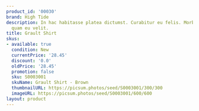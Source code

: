 ```yaml
---
product_id: '00030'
brand: High Tide
description: In hac habitasse platea dictumst. Curabitur eu felis. Morbi lobortis
  quam eu velit.
title: Grault Shirt
skus:
- available: true
  condition: New
  currentPrice: '28.45'
  discount: '0.0'
  oldPrice: '28.45'
  promotion: false
  sku: S0003001
  skuName: Grault Shirt - Brown
  thumbnailURL: https://picsum.photos/seed/S0003001/300/300
  imageURL: https://picsum.photos/seed/S0003001/600/600
layout: product
---
```

